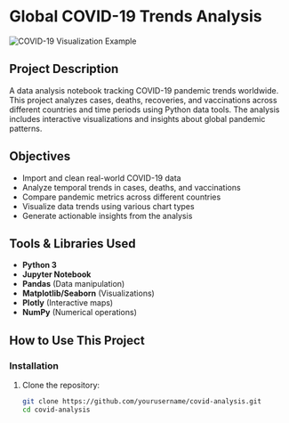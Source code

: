 # Global COVID-19 Trends Analysis

![COVID-19 Visualization Example](https://github.com/yourusername/covid-analysis/raw/main/images/choropleth.png)

## Project Description
A data analysis notebook tracking COVID-19 pandemic trends worldwide. This project analyzes cases, deaths, recoveries, and vaccinations across different countries and time periods using Python data tools. The analysis includes interactive visualizations and insights about global pandemic patterns.

## Objectives
- Import and clean real-world COVID-19 data
- Analyze temporal trends in cases, deaths, and vaccinations
- Compare pandemic metrics across different countries
- Visualize data trends using various chart types
- Generate actionable insights from the analysis

## Tools & Libraries Used
- **Python 3**
- **Jupyter Notebook**
- **Pandas** (Data manipulation)
- **Matplotlib/Seaborn** (Visualizations)
- **Plotly** (Interactive maps)
- **NumPy** (Numerical operations)

## How to Use This Project

### Installation
1. Clone the repository:
   ```bash
   git clone https://github.com/yourusername/covid-analysis.git
   cd covid-analysis
